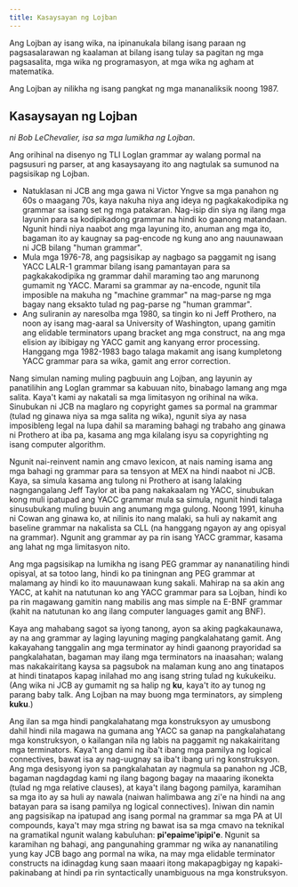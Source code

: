 ```yaml
---
title: Kasaysayan ng Lojban
---
```


<div class="lojbo simple_blockquotes"></div>

Ang Lojban ay isang wika, na ipinanukala bilang isang paraan ng pagsasalarawan ng kaalaman at bilang isang tulay sa pagitan ng mga pagsasalita, mga wika ng programasyon, at mga wika ng agham at matematika.

Ang Lojban ay nilikha ng isang pangkat ng mga mananaliksik noong 1987.

## Kasaysayan ng Lojban

_ni Bob LeChevalier, isa sa mga lumikha ng Lojban_.

Ang orihinal na disenyo ng TLI Loglan grammar ay walang pormal na pagsusuri ng parser, at ang kasaysayang ito ang nagtulak sa sumunod na pagsisikap ng Lojban.

- Natuklasan ni JCB ang mga gawa ni Victor Yngve sa mga panahon ng 60s o maagang 70s, kaya nakuha niya ang ideya ng pagkakakodipika ng grammar sa isang set ng mga patakaran. Nag-isip din siya ng ilang mga layunin para sa kodipikadong grammar na hindi ko gaanong matandaan. Ngunit hindi niya naabot ang mga layuning ito, anuman ang mga ito, bagaman ito ay kaugnay sa pag-encode ng kung ano ang nauunawaan ni JCB bilang "human grammar".
- Mula mga 1976-78, ang pagsisikap ay nagbago sa paggamit ng isang YACC LALR-1 grammar bilang isang pamantayan para sa pagkakakodipika ng grammar dahil maraming tao ang marunong gumamit ng YACC. Marami sa grammar ay na-encode, ngunit tila imposible na makuha ng "machine grammar" na mag-parse ng mga bagay nang eksakto tulad ng pag-parse ng "human grammar".
- Ang suliranin ay naresolba mga 1980, sa tingin ko ni Jeff Prothero, na noon ay isang mag-aaral sa University of Washington, upang gamitin ang elidable terminators upang bracket ang mga construct, na ang mga elision ay ibibigay ng YACC gamit ang kanyang error processing. Hanggang mga 1982-1983 bago talaga makamit ang isang kumpletong YACC grammar para sa wika, gamit ang error correction.

Nang simulan naming muling pagbuuin ang Lojban, ang layunin ay panatilihin ang Loglan grammar sa kabuuan nito, binabago lamang ang mga salita. Kaya't kami ay nakatali sa mga limitasyon ng orihinal na wika. Sinubukan ni JCB na maglaro ng copyright games sa pormal na grammar (tulad ng ginawa niya sa mga salita ng wika), ngunit siya ay nasa imposibleng legal na lupa dahil sa maraming bahagi ng trabaho ang ginawa ni Prothero at iba pa, kasama ang mga kilalang isyu sa copyrighting ng isang computer algorithm.

Ngunit nai-reinvent namin ang cmavo lexicon, at nais naming isama ang mga bahagi ng grammar para sa tensyon at MEX na hindi naabot ni JCB. Kaya, sa simula kasama ang tulong ni Prothero at isang lalaking nagngangalang Jeff Taylor at iba pang nakakaalam ng YACC, sinubukan kong muli ipatupad ang YACC grammar mula sa simula, ngunit hindi talaga sinusubukang muling buuin ang anumang mga gulong. Noong 1991, kinuha ni Cowan ang ginawa ko, at nilinis ito nang malaki, sa huli ay nakamit ang baseline grammar na nakalista sa CLL (na hanggang ngayon ay ang opisyal na grammar). Ngunit ang grammar ay pa rin isang YACC grammar, kasama ang lahat ng mga limitasyon nito.

Ang mga pagsisikap na lumikha ng isang PEG grammar ay nananatiling hindi opisyal, at sa totoo lang, hindi ko pa tiningnan ang PEG grammar at malamang ay hindi ko ito mauunawaan kung sakali. Mahirap na sa akin ang YACC, at kahit na natutunan ko ang YACC grammar para sa Lojban, hindi ko pa rin magawang gamitin nang mabilis ang mas simple na E-BNF grammar (kahit na natutunan ko ang ilang computer languages gamit ang BNF).

Kaya ang mahabang sagot sa iyong tanong, ayon sa aking pagkakaunawa, ay na ang grammar ay laging layuning maging pangkalahatang gamit. Ang kakayahang tanggalin ang mga terminator ay hindi gaanong prayoridad sa pangkalahatan, bagaman may ilang mga terminators na inaasahan; walang mas nakakairitang kaysa sa pagsubok na malaman kung ano ang tinatapos at hindi tinatapos kapag inilahad mo ang isang string tulad ng kukukeiku. (Ang wika ni JCB ay gumamit ng <gu> sa halip ng **ku**, kaya't ito ay tunog ng parang baby talk. Ang Lojban na may buong mga terminators, ay simpleng **kuku**.)

Ang ilan sa mga hindi pangkalahatang mga konstruksyon ay umusbong dahil hindi nila magawa na gumana ang YACC sa ganap na pangkalahatang mga konstruksyon, o kailangan nila ng labis na paggamit ng nakakairitang mga terminators. Kaya't ang dami ng iba't ibang mga pamilya ng logical connectives, bawat isa ay nag-uugnay sa iba't ibang uri ng konstruksyon. Ang mga desisyong iyon sa pangkalahatan ay nagmula sa panahon ng JCB, bagaman nagdagdag kami ng ilang bagong bagay na maaaring ikonekta (tulad ng mga relative clauses), at kaya't ilang bagong pamilya, karamihan sa mga ito ay sa huli ay nawala (naiwan halimbawa ang zi'e na hindi na ang batayan para sa isang pamilya ng logical connectives). Iniwan din namin ang pagsisikap na ipatupad ang isang pormal na grammar sa mga PA at UI compounds, kaya't may mga string ng bawat isa sa mga cmavo na teknikal na gramatikal ngunit walang kabuluhan: **pi'epaime'ipipi'e**. Ngunit sa karamihan ng bahagi, ang pangunahing grammar ng wika ay nananatiling yung kay JCB bago ang pormal na wika, na may mga elidable terminator constructs na idinagdag kung saan maaari itong makapagbigay ng kapaki-pakinabang at hindi pa rin syntactically unambiguous na mga konstruksyon.

